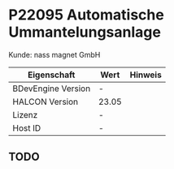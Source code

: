 # P22095 Automatische Ummantelungsanlage

Kunde: nass magnet GmbH

| Eigenschaft | Wert | Hinweis |
| --- | --- | --- |
| BDevEngine Version | - |  |
| HALCON Version | 23.05 | |
| Lizenz | - |  |
| Host ID | - |  |

## TODO

